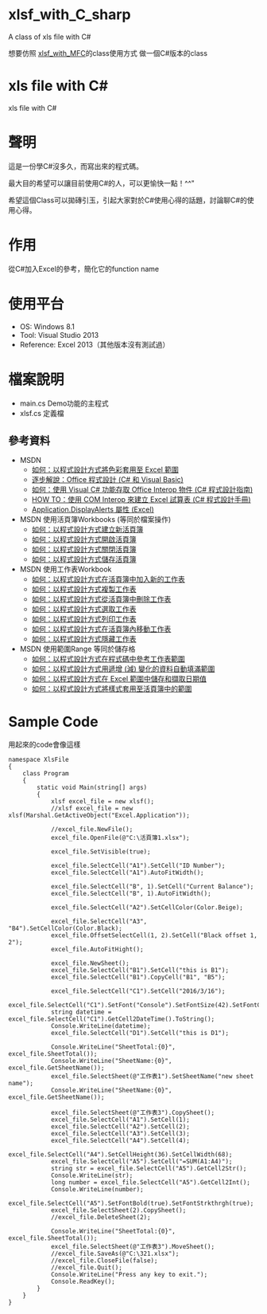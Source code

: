 # xlsf_with_C_sharp
A class of xls file with C#

想要仿照 [xlsf_with_MFC](https://github.com/dwatow/xlsf_with_MFC)的class使用方式
做一個C#版本的class

# xls file with C#
xls file with C#

# 聲明
這是一份學C#沒多久，而寫出來的程式碼。

最大目的希望可以讓目前使用C#的人，可以更愉快一點！^^"

希望這個Class可以拋磚引玉，引起大家對於C#使用心得的話題，討論聊C#的使用心得。

# 作用
從C#加入Excel的參考，簡化它的function name

# 使用平台
* OS: Windows 8.1
* Tool: Visual Studio 2013
* Reference: Excel 2013（其他版本沒有測試過）

# 檔案說明
* main.cs Demo功能的主程式
* xlsf.cs 定義檔

## 參考資料
* MSDN
    * [如何：以程式設計方式將色彩套用至 Excel 範圍](https://msdn.microsoft.com/zh-tw/library/4zs9xy29.aspx)
    * [逐步解說：Office 程式設計 (C# 和 Visual Basic)](https://msdn.microsoft.com/zh-tw/library/ee342218.aspx)
    * [如何：使用 Visual C# 功能存取 Office Interop 物件 (C# 程式設計指南)](https://msdn.microsoft.com/zh-tw/library/dd264733.aspx)
    * [HOW TO：使用 COM Interop 來建立 Excel 試算表 (C# 程式設計手冊)](https://msdn.microsoft.com/zh-tw/library/ms173186(v=vs.80).aspx)
    * [Application.DisplayAlerts 屬性 (Excel)](https://msdn.microsoft.com/zh-tw/library/office/ff839782.aspx)
* MSDN 使用活頁簿Workbooks (等同於檔案操作)
    * [如何：以程式設計方式建立新活頁簿](https://msdn.microsoft.com/zh-tw/library/x80526fk.aspx)
    * [如何：以程式設計方式開啟活頁簿](https://msdn.microsoft.com/zh-tw/library/b3k79a5x.aspx)
    * [如何：以程式設計方式關閉活頁簿](https://msdn.microsoft.com/zh-tw/library/cd8yh918.aspx)
    * [如何：以程式設計方式儲存活頁簿](https://msdn.microsoft.com/zh-tw/library/h1e33e36.aspx)
* MSDN 使用工作表Workbook
    * [如何：以程式設計方式在活頁簿中加入新的工作表](https://msdn.microsoft.com/zh-tw/library/6fczc37s.aspx)
    * [如何：以程式設計方式複製工作表](https://msdn.microsoft.com/zh-tw/library/ms178800.aspx)
    * [如何：以程式設計方式從活頁簿中刪除工作表](https://msdn.microsoft.com/zh-tw/library/s9kdkks3.aspx)
    * [如何：以程式設計方式選取工作表](https://msdn.microsoft.com/zh-tw/library/x62t5306.aspx)
    * [如何：以程式設計方式列印工作表](https://msdn.microsoft.com/zh-tw/library/czhz96h7.aspx)
    * [如何：以程式設計方式在活頁簿內移動工作表](https://msdn.microsoft.com/zh-tw/library/xyhf0ksb.aspx)
    * [如何：以程式設計方式隱藏工作表](https://msdn.microsoft.com/zh-tw/library/x0th45dh.aspx)
* MSDN 使用範圍Range 等同於儲存格
    * [如何：以程式設計方式在程式碼中參考工作表範圍](https://msdn.microsoft.com/zh-tw/library/3a71yzkw.aspx)
    * [如何：以程式設計方式用遞增 (減) 變化的資料自動填滿範圍](https://msdn.microsoft.com/zh-tw/library/8c94w5fs.aspx)
    * [如何：以程式設計方式在 Excel 範圍中儲存和擷取日期值](https://msdn.microsoft.com/zh-tw/library/1ad4d8d6.aspx)
    * [如何：以程式設計方式將樣式套用至活頁簿中的範圍](https://msdn.microsoft.com/zh-tw/library/f1hh9fza.aspx)


# Sample Code
用起來的code會像這樣
```Cs=
namespace XlsFile
{
    class Program
    {
        static void Main(string[] args)
        {
            xlsf excel_file = new xlsf();
            //xlsf excel_file = new xlsf(Marshal.GetActiveObject("Excel.Application"));

            //excel_file.NewFile();
            excel_file.OpenFile(@"C:\活頁簿1.xlsx");

            excel_file.SetVisible(true);

            excel_file.SelectCell("A1").SetCell("ID Number");
            excel_file.SelectCell("A1").AutoFitWidth();

            excel_file.SelectCell("B", 1).SetCell("Current Balance");
            excel_file.SelectCell("B", 1).AutoFitWidth();

            excel_file.SelectCell("A2").SetCellColor(Color.Beige);

            excel_file.SelectCell("A3", "B4").SetCellColor(Color.Black);
            excel_file.OffsetSelectCell(1, 2).SetCell("Black offset 1, 2");
            excel_file.AutoFitHight();

            excel_file.NewSheet();
            excel_file.SelectCell("B1").SetCell("this is B1");
            excel_file.SelectCell("B1").CopyCell("B1", "B5");

            excel_file.SelectCell("C1").SetCell("2016/3/16");
            excel_file.SelectCell("C1").SetFont("Console").SetFontSize(42).SetFontColor(Color.Blue).SetCellBk(Color.Orange);
            string datetime = excel_file.SelectCell("C1").GetCell2DateTime().ToString();
            Console.WriteLine(datetime);
            excel_file.SelectCell("D1").SetCell("this is D1");

            Console.WriteLine("SheetTotal:{0}", excel_file.SheetTotal());
            Console.WriteLine("SheetName:{0}", excel_file.GetSheetName());
            excel_file.SelectSheet(@"工作表1").SetSheetName("new sheet name");
            Console.WriteLine("SheetName:{0}", excel_file.GetSheetName());

            excel_file.SelectSheet(@"工作表3").CopySheet();
            excel_file.SelectCell("A1").SetCell(1);
            excel_file.SelectCell("A2").SetCell(2);
            excel_file.SelectCell("A3").SetCell(3);
            excel_file.SelectCell("A4").SetCell(4);
            excel_file.SelectCell("A4").SetCellHeight(36).SetCellWidth(68);
            excel_file.SelectCell("A5").SetCell("=SUM(A1:A4)");
            string str = excel_file.SelectCell("A5").GetCell2Str();
            Console.WriteLine(str);
            long number = excel_file.SelectCell("A5").GetCell2Int();
            Console.WriteLine(number);
            excel_file.SelectCell("A5").SetFontBold(true).SetFontStrkthrgh(true);
            excel_file.SelectSheet(2).CopySheet();
            //excel_file.DeleteSheet(2);

            Console.WriteLine("SheetTotal:{0}", excel_file.SheetTotal());
            excel_file.SelectSheet(@"工作表3").MoveSheet();
            //excel_file.SaveAs(@"C:\321.xlsx");
            //excel_file.CloseFile(false);
            //excel_file.Quit();
            Console.WriteLine("Press any key to exit.");
            Console.ReadKey();
        }
    }
}
```
